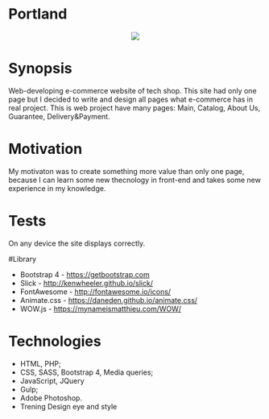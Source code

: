 # Portland
<div style='text-align:center'>
<img src='http://sverring.ru/minisrty-platform/img/portland.png'>
</div>

# Synopsis
Web-developing e-commerce website of tech shop. This site had only one page but I decided to write and design all pages what e-commerce has in real project. This is web project have many pages: Main, Catalog, About Us, Guarantee, Delivery&Payment.

# Motivation
My motivaton was to create something more value than only one page, because I can learn some new thecnology in front-end and takes some new experience in my knowledge.

# Tests
On any device the site displays correctly.

#Library
* Bootstrap 4 - https://getbootstrap.com
* Slick - http://kenwheeler.github.io/slick/
* FontAwesome - http://fontawesome.io/icons/
* Animate.css - https://daneden.github.io/animate.css/
* WOW.js - https://mynameismatthieu.com/WOW/

# Technologies
* HTML, PHP;
* CSS, SASS, Bootstrap 4, Media queries;
* JavaScript, JQuery
* Gulp;
* Adobe Photoshop.
* Trening Design eye and style
